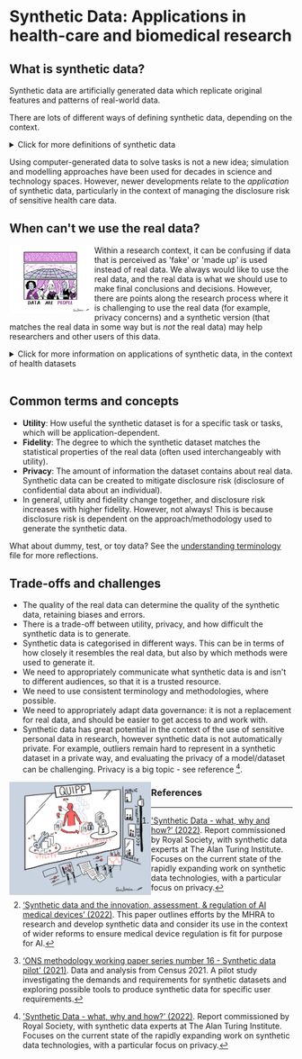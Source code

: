 Synthetic Data: Applications in health-care and biomedical research
===

## What is synthetic data?

Synthetic data are artificially generated data which replicate original features and patterns of real-world data.

There are lots of different ways of defining synthetic data, depending on the context.

<details>
  <summary>Click for more definitions of synthetic data</summary>  
  <br />
  
  > "Synthetic data is data that has been generated using a purpose-built mathematical model or algorithm, with the aim of solving a (set of) data science task(s)."[^1] 
  
  > "Conceptually, synthetic data are artificial data that mimics the properties of and relationships in real data. The quality of synthetic data depends on the approach taken to synthetic data generation."[^2] 
  
  > "Synthetic data are microdata records created to improve data utility while preventing disclosure of confidential respondent information. Synthetic data is created by statistically modelling original data and then using those models to generate new data values that reproduce the original data’s statistical properties …" Source: US Census Bureau[^3] 

</details>
  
Using computer-generated data to solve tasks is not a new idea; simulation and modelling approaches have been used for decades in science and technology spaces. However, newer developments relate to the *application* of synthetic data, particularly in the context of managing the disclosure risk of sensitive health care data. 

## When can't we use the real data?

<img align="left" width="30%" height="40%" src="illustrations/DataArePeople.jpg" alt=Data Are People>

Within a research context, it can be confusing if data that is perceived as 'fake' or 'made up' is used instead of real data. We always would like to use the real data, and the real data is what we should use to make final conclusions and decisions. However, there are points along the research process where it is challenging to use the real data (for example, privacy concerns) and a synthetic version (that matches the real data in some way but is *not* the real data) may help researchers and other users of this data. 

<details>
  <summary> Click for more information on applications of synthetic data, in the context of health datasets</summary>
  <br />

  > Health databases can contain information about a large group of people, making the hosting and sharing of these databases challenging. It can be hard to share real data when it contains sensitive personal information about individuals - we do have some good anonymisation approaches to remove the risk of disclosure, however some risk will always remain. Accessing these databases can also cost money.
  
  > For these reasons, and more, scientists working in health-care and biomedical research have sought to overcome some of these privacy concerns by generating synthetic versions of datasets of interest. In theory, the synthetic data should be safer and easier to access, therefore allowing researchers to learn the structure, features and patterns of the real dataset without actually accessing it directly. Easier and earlier access should facilitate promotion of these datasets, training of people and acceleration/refinement of research workflows. In the context of AI, high fidelity synthetic data can be used to train and validate machine learning models; synthetic datasets can be created to be different to the real data in specific ways to address a certain bias in the real data, for example under-sampling of sub-groups within a population. 

 </details>
<br />

## Common terms and concepts
- **Utility**: How useful the synthetic dataset is for a specific task or tasks, which will be application-dependent. 
- **Fidelity**: The degree to which the synthetic dataset matches the statistical properties of the real data (often used interchangeably with utility). 
- **Privacy**: The amount of information the dataset contains about real data. Synthetic data can be created to mitigate disclosure risk (disclosure of confidential data about an individual).
- In general, utility and fidelity change together, and disclosure risk increases with higher fidelity. However, not always! This is because disclosure risk is dependent on the approach/methodology used to generate the synthetic data.

What about dummy, test, or toy data? See the [understanding terminology](1a-understanding-terminology.md) file for more reflections.

## Trade-offs and challenges
- The quality of the real data can determine the quality of the synthetic data, retaining biases and errors.
- There is a trade-off between utility, privacy, and how difficult the synthetic data is to generate.
- Synthetic data is categorised in different ways. This can be in terms of how closely it resembles the real data, but also by which methods were used to generate it.
- We need to appropriately communicate what synthetic data is and isn't to different audiences, so that it is a trusted resource.
- We need to use consistent terminology and methodologies, where possible.
- We need to appropriately adapt data governance: it is not a replacement for real data, and should be easier to get access to and work with. 
- Synthetic data has great potential in the context of the use of sensitive personal data in research, however synthetic data is not automatically private. For example, outliers remain hard to represent in a synthetic dataset in a private way, and evaluating the privacy of a model/dataset can be challenging. Privacy is a big topic - see reference [^1].

<img align="left" width="50%" height="50%" src="illustrations/utility-vs-privacy.jpg">

### References

[^1]: ['Synthetic Data - what, why and how?’ (2022)](https://arxiv.org/pdf/2205.03257.pdf). Report commissioned by Royal Society, with synthetic data experts at The Alan Turing Institute. Focuses on the current state of the rapidly expanding work on synthetic data technologies, with a particular focus on privacy.

[^2]: [‘Synthetic data and the innovation, assessment, & regulation of AI medical devices’ (2022)](https://cprd.com/sites/default/files/2022-12/Myles%20et%20al.%20preprint_2022.pdf). This paper outlines efforts by the MHRA to research and develop synthetic data and consider its use in the context of wider reforms to ensure medical device regulation is fit for purpose for AI.

[^3]: [‘ONS methodology working paper series number 16 - Synthetic data pilot’ (2021)](https://www.ons.gov.uk/methodology/methodologicalpublications/generalmethodology/onsworkingpaperseries/onsmethodologyworkingpaperseriesnumber16syntheticdatapilot). Data and analysis from Census 2021. A pilot study investigating the demands and requirements for synthetic datasets and exploring possible tools to produce synthetic data for specific user requirements.  

